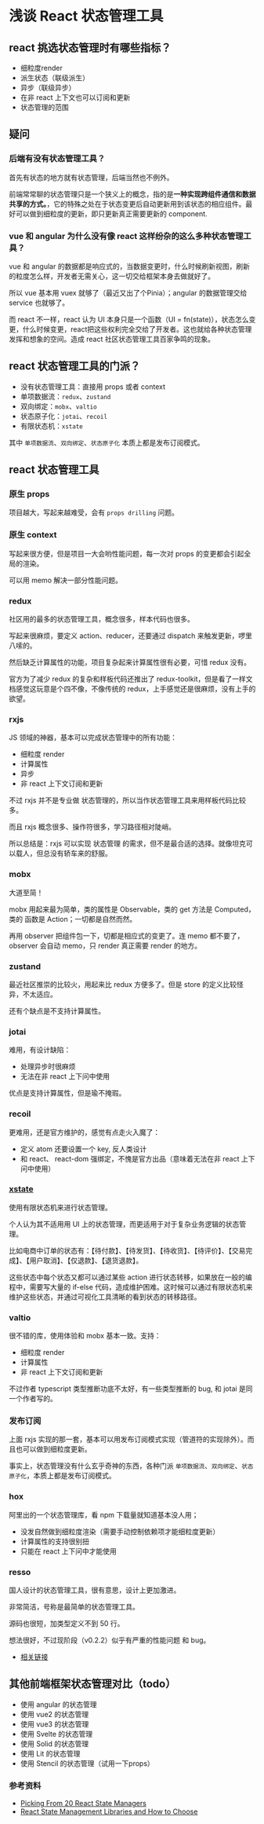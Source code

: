 # 浅谈 React 状态管理工具

## react 挑选状态管理时有哪些指标？

- 细粒度render
- 派生状态（联级派生）
- 异步（联级异步）
- 在非 react 上下文也可以订阅和更新
- 状态管理的范围

## 疑问

### 后端有没有状态管理工具？

首先有状态的地方就有状态管理，后端当然也不例外。

前端常常聊的状态管理只是一个狭义上的概念，指的是**一种实现跨组件通信和数据共享的方式。**，它的特殊之处在于状态变更后自动更新用到该状态的相应组件。最好可以做到细粒度的更新，即只更新真正需要更新的 component.

### vue 和 angular 为什么没有像 react 这样纷杂的这么多种状态管理工具？

vue 和 angular 的数据都是响应式的，当数据变更时，什么时候刷新视图，刷新的粒度怎么样，开发者无需关心，这一切交给框架本身去做就好了。

所以 vue 基本用 vuex 就够了（最近又出了个Pinia）；angular 的数据管理交给 service 也就够了。

而 react 不一样，react 认为 UI 本身只是一个函数（UI = fn(state)），状态怎么变更，什么时候变更，react把这些权利完全交给了开发者。这也就给各种状态管理发挥和想象的空间。造成 react 社区状态管理工具百家争鸣的现象。

## react 状态管理工具的门派？

- 没有状态管理工具：直接用 props 或者 context
- 单项数据流：`redux`、`zustand`
- 双向绑定：`mobx`、`valtio`
- 状态原子化：`jotai`、`recoil`
- 有限状态机：`xstate`

其中 `单项数据流`、`双向绑定`、`状态原子化` 本质上都是发布订阅模式。

## react 状态管理工具

### 原生 props

项目越大，写起来越难受，会有 `props drilling` 问题。

### 原生 context

写起来很方便，但是项目一大会哟性能问题，每一次对 props 的变更都会引起全局的渲染。

可以用 memo 解决一部分性能问题。

### redux

社区用的最多的状态管理工具，概念很多，样本代码也很多。

写起来很麻烦，要定义 action、reducer，还要通过 dispatch 来触发更新，啰里八嗦的。

然后缺乏计算属性的功能，项目复杂起来计算属性很有必要，可惜 redux 没有。

官方为了减少 redux 的复杂和样板代码还推出了 redux-toolkit，但是看了一样文档感觉这玩意是个四不像，不像传统的 redux，上手感觉还是很麻烦，没有上手的欲望。

### rxjs

JS 领域的神器，基本可以完成状态管理中的所有功能：

- 细粒度 render
- 计算属性
- 异步
- 非 react 上下文订阅和更新

不过 rxjs 并不是专业做 状态管理的，所以当作状态管理工具来用样板代码比较多。

而且 rxjs 概念很多、操作符很多，学习路径相对陡峭。

所以总结是：rxjs 可以实现 状态管理 的需求，但不是最合适的选择。就像坦克可以载人，但总没有轿车来的舒服。

### mobx

大道至简！

mobx 用起来最为简单，类的属性是 Observable，类的 get 方法是 Computed，类的 函数是 Action；一切都是自然而然。

再用 observer 把组件包一下，切都是相应式的变更了。连 memo 都不要了，observer 会自动 memo，只 render 真正需要 render 的地方。

### zustand

最近社区推崇的比较火，用起来比 redux 方便多了。但是 store 的定义比较怪异，不太适应。

还有个缺点是不支持计算属性。

### jotai

难用，有设计缺陷：

- 处理异步时很麻烦
- 无法在非 react 上下问中使用

优点是支持计算属性，但是瑜不掩瑕。

### recoil

更难用，还是官方维护的，感觉有点走火入魔了：

- 定义 atom 还要设置一个 key, 反人类设计
- 和 react、 react-dom 强绑定，不愧是官方出品（意味着无法在非 react 上下问中使用）

### [xstate](https://xstate.js.org/docs/zh/about/concepts.html#%E6%9C%89%E9%99%90%E7%8A%B6%E6%80%81%E6%9C%BA)

使用有限状态机来进行状态管理。

个人认为其不适用用 UI 上的状态管理，而更适用于对于复杂业务逻辑的状态管理。

比如电商中订单的状态有：【待付款】、【待发货】、【待收货】、【待评价】、【交易完成】、【用户取消】、【仅退款】、【退货退款】。

这些状态中每个状态又都可以通过某些 action 进行状态转移，如果放在一般的编程中，需要写大量的 if-else 代码，造成维护困难。这时候可以通过有限状态机来维护这些状态，并通过可视化工具清晰的看到状态的转移路径。

### valtio

很不错的库，使用体验和 mobx 基本一致。支持：

- 细粒度 render
- 计算属性
- 非 react 上下文订阅和更新

不过作者 typescript 类型推断功底不太好，有一些类型推断的 bug, 和 jotai 是同一个作者写的。

### 发布订阅

上面 rxjs 实现的那一套，基本可以用发布订阅模式实现（管道符的实现除外）。而且也可以做到细粒度更新。

事实上，状态管理没有什么玄乎奇神的东西，各种门派 `单项数据流`、`双向绑定`、`状态原子化`，本质上都是发布订阅模式。

### hox

阿里出的一个状态管理库，看 npm 下载量就知道基本没人用；

- 没发自然做到细粒度渲染（需要手动控制依赖项才能细粒度更新）
- 计算属性的支持很别扭
- 只能在 react 上下问中才能使用

### resso

国人设计的状态管理工具，很有意思，设计上更加激进。

非常简洁，号称是最简单的状态管理工具。

源码也很短，加类型定义不到 50 行。

想法很好，不过现阶段（v0.2.2）似乎有严重的性能问题 和 bug。

- [相关链接](https://lequ7.com/guan-yu-reactjsresso-shi-jie-shang-zui-jian-dan-de-react-zhuang-tai-guan-li-qi.html)

## 其他前端框架状态管理对比（todo）

- 使用 angular 的状态管理
- 使用 vue2 的状态管理
- 使用 vue3 的状态管理
- 使用 Svelte 的状态管理
- 使用 Solid 的状态管理
- 使用 Lit 的状态管理
- 使用 Stencil 的状态管理（试用一下props）

### 参考资料

- [Picking From 20 React State Managers](https://www.youtube.com/watch?v=P95DuIBwnqw&ab_channel=JackHerrington)
- [React State Management Libraries and How to Choose](https://daveceddia.com/react-state-management/)
